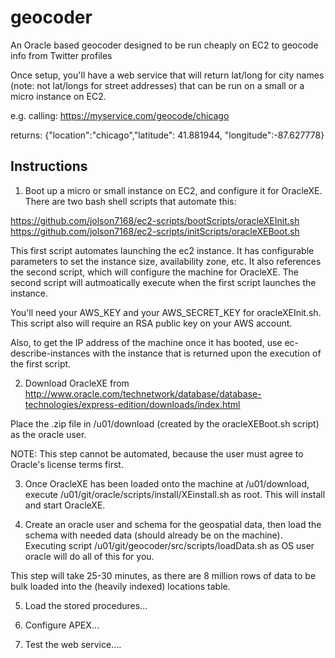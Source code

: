 geocoder
========

An Oracle based geocoder designed to be run cheaply on EC2 to geocode info from Twitter profiles

Once setup, you'll have a web service that will return lat/long for city names (note: not lat/longs for street addresses) that can be run on a small or a micro instance on EC2.

e.g.  calling: https://myservice.com/geocode/chicago

returns: {"location":"chicago","latitude": 41.881944, "longitude":-87.627778}


Instructions
------------

1. Boot up a micro or small instance on EC2, and configure it for OracleXE. There are two bash shell scripts that automate this:

https://github.com/jolson7168/ec2-scripts/bootScripts/oracleXEInit.sh
https://github.com/jolson7168/ec2-scripts/initScripts/oracleXEBoot.sh 

This first script automates launching the ec2 instance. It has configurable parameters to set the instance size, availability zone, etc. It also references the second script, which will configure the machine for OracleXE. The second script will autmoatically execute when the first script launches the instance.

You'll need your AWS_KEY and your AWS_SECRET_KEY for oracleXEInit.sh. This script also will require an RSA public key on your AWS account.

Also, to get the IP address of the machine once it has booted, use ec-describe-instances with the instance that is returned upon the execution of the first script.

2. Download OracleXE from http://www.oracle.com/technetwork/database/database-technologies/express-edition/downloads/index.html

Place the .zip file in /u01/download (created by the oracleXEBoot.sh script) as the oracle user.

NOTE: This step cannot be automated, because the user must agree to Oracle's license terms first.

3. Once OracleXE has been loaded onto the machine at /u01/download, execute /u01/git/oracle/scripts/install/XEinstall.sh as root. This will install and start OracleXE.

4. Create an oracle user and schema for the geospatial data, then load the schema with needed data (should already be on the machine). Executing script /u01/git/geocoder/src/scripts/loadData.sh as OS user oracle will do all of this for you. 

This step will take 25-30 minutes, as there are 8 million rows of data to be bulk loaded into the (heavily indexed) locations table.

5. Load the stored procedures...

6. Configure APEX...

7. Test the web service....
